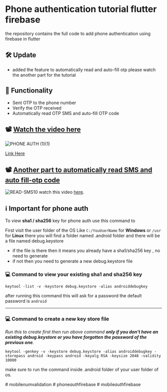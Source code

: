 # Phone authentication tutorial flutter firebase

the repository contains the full code to add phone authentication using firebase in flutter

## 🛠 Update
- added the feature to automatically read and auto-fill otp please watch the another part for the tutorial

## 🚀 Functionality
- Sent OTP to the phone number
- Verify the OTP received
- Automatically read OTP SMS and auto-fill OTP code

## 📽 [Watch the video here](https://youtu.be/5gkJ8ZfbCHw) 
![PHONE AUTH (1)(1)](https://github.com/Snehasis4321/phone_auth_firebase_tutorial/assets/96995340/f550e999-d75f-4f84-a983-1708dbad9614)

[Link Here](https://youtu.be/5gkJ8ZfbCHw)

## 📽 [Another part to automatically read SMS and auto fill-otp code ](https://youtu.be/d7XgXc5ZvLs)
![READ-SMS10](https://github.com/Snehasis4321/phone_auth_firebase_tutorial/assets/96995340/b3ee2ee8-751e-49ce-9b3f-00475fe92c56)
watch this video [here](https://youtu.be/d7XgXc5ZvLs).



## ℹ Important for phone auth

To view **sha1 / sha256** key for phone auth use this command to 

First visit the user folder of the OS Like `C:/YouUserName` for **Windows** or `/usr` for **Linux** there you will find a folder named  .android folder and there will be a file named debug.keystore 

- if the file is there then it means you already have a sha1/sha256 key , no need to generate 
- if not then you need to generate a new debug.keystore file

### 💻 Command to view your existing sha1 and sha256 key
```
keytool -list -v -keystore debug.keystore -alias androiddebugkey
```
after running this command this will ask for a password the default password is  `android`

----------------
### 💻 Command to create a new key store file 

*Run this to create first then run above command **only if you don't have an existing debug.keystore or you have forgotten the password of the previous one**.*

```
keytool -genkey -v -keystore debug.keystore -alias androiddebugkey -storepass android -keypass android -keyalg RSA -keysize 2048 -validity 10000
```

make sure to run the command inside .android folder of your user folder of os.

#   m o b i l e _ n u m _ v a l i d a t i o n  
 #   p h o n e _ a u t h _ f i r e b a s e  
 #   m o b i l e _ a u t h _ f i r e b a s e  
 